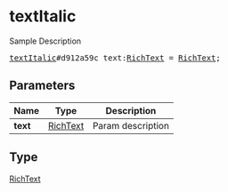 # textItalic

Sample Description

<pre>
<a href="../constructor/textItalic.md">textItalic</a>#d912a59c text:<a href="../type/RichText.md">RichText</a> = <a href="../type/RichText.md">RichText</a>;
</pre>
## Parameters

| Name | Type | Description |
|------|:----:|-------------|
| **text** | <a href="../type/RichText.md">RichText</a> | Param description |

## Type

<a href="../type/RichText.md">RichText</a>
